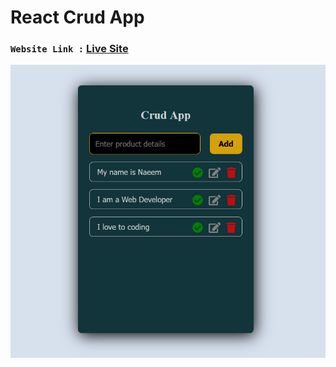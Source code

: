 # React Crud App
###  `Website Link :` [Live Site](https://adoring-jennings-8259aa.netlify.app/)

![alt text](./src/crud-app.png)
